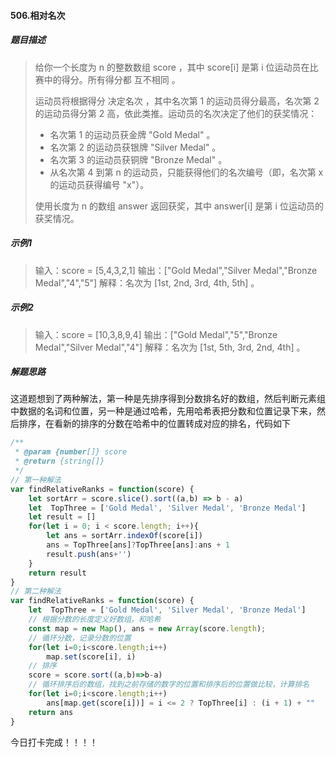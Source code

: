 #### 506.相对名次

##### 题目描述

> 给你一个长度为 n 的整数数组 score ，其中 score[i] 是第 i 位运动员在比赛中的得分。所有得分都 互不相同 。
>
> 运动员将根据得分 决定名次 ，其中名次第 1 的运动员得分最高，名次第 2 的运动员得分第 2 高，依此类推。运动员的名次决定了他们的获奖情况：
>
> - 名次第 1 的运动员获金牌 "Gold Medal" 。
> - 名次第 2 的运动员获银牌 "Silver Medal" 。
> - 名次第 3 的运动员获铜牌 "Bronze Medal" 。
> - 从名次第 4 到第 n 的运动员，只能获得他们的名次编号（即，名次第 x 的运动员获得编号 "x"）。
>
> 使用长度为 n 的数组 answer 返回获奖，其中 answer[i] 是第 i 位运动员的获奖情况。

##### 示例1

> 输入：score = [5,4,3,2,1]
> 输出：["Gold Medal","Silver Medal","Bronze Medal","4","5"]
> 解释：名次为 [1st, 2nd, 3rd, 4th, 5th] 。

##### 示例2

> 输入：score = [10,3,8,9,4]
> 输出：["Gold Medal","5","Bronze Medal","Silver Medal","4"]
> 解释：名次为 [1st, 5th, 3rd, 2nd, 4th] 。

##### 解题思路

这道题想到了两种解法，第一种是先排序得到分数排名好的数组，然后判断元素组中数据的名词和位置，另一种是通过哈希，先用哈希表把分数和位置记录下来，然后排序，在看新的排序的分数在哈希中的位置转成对应的排名，代码如下

```js
/**
 * @param {number[]} score
 * @return {string[]}
 */
// 第一种解法
var findRelativeRanks = function(score) {
    let sortArr = score.slice().sort((a,b) => b - a)
    let  TopThree = ['Gold Medal', 'Silver Medal', 'Bronze Medal']
    let result = []
    for(let i = 0; i < score.length; i++){
        let ans = sortArr.indexOf(score[i])
        ans = TopThree[ans]?TopThree[ans]:ans + 1
        result.push(ans+'')
    }
    return result
}
// 第二种解法
var findRelativeRanks = function(score) {
    let  TopThree = ['Gold Medal', 'Silver Medal', 'Bronze Medal']
    // 根据分数的长度定义好数组，和哈希
    const map = new Map(), ans = new Array(score.length);
    // 循环分数，记录分数的位置
    for(let i=0;i<score.length;i++)
        map.set(score[i], i) 
    // 排序
    score = score.sort((a,b)=>b-a)
    // 循环排序后的数组，找到之前存储的数字的位置和排序后的位置做比较，计算排名
    for(let i=0;i<score.length;i++)
        ans[map.get(score[i])] = i <= 2 ? TopThree[i] : (i + 1) + ""
    return ans
}
```

今日打卡完成！！！！